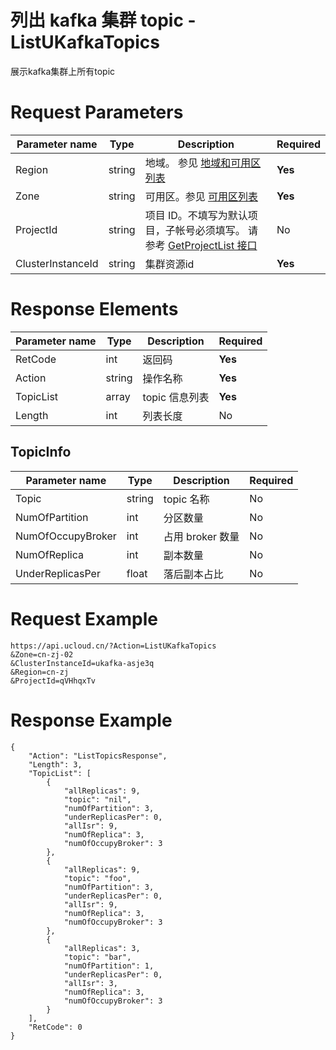 # 列出 kafka 集群 topic  -ListUKafkaTopics

展示kafka集群上所有topic

# Request Parameters
|Parameter name|Type|Description|Required|
|---|---|---|---|
|Region|string|地域。 参见 [地域和可用区列表](api/summary/regionlist)|**Yes**|
|Zone|string|可用区。参见 [可用区列表](api/summary/regionlist)|**Yes**|
|ProjectId|string|项目 ID。不填写为默认项目，子帐号必须填写。 请参考 [GetProjectList 接口](api/summary/get_project_list)|No|
|ClusterInstanceId|string|集群资源id|**Yes**|

# Response Elements
|Parameter name|Type|Description|Required|
|---|---|---|---|
|RetCode|int|返回码|**Yes**|
|Action|string|操作名称|**Yes**|
|TopicList|array|topic 信息列表|**Yes**|
|Length|int|列表长度|No|

## TopicInfo
|Parameter name|Type|Description|Required|
|---|---|---|---|
|Topic|string|topic 名称|No|
|NumOfPartition|int|分区数量|No|
|NumOfOccupyBroker|int|占用 broker 数量|No|
|NumOfReplica|int|副本数量|No|
|UnderReplicasPer|float|落后副本占比|No|

# Request Example
```
https://api.ucloud.cn/?Action=ListUKafkaTopics
&Zone=cn-zj-02
&ClusterInstanceId=ukafka-asje3q
&Region=cn-zj
&ProjectId=qVHhqxTv
```

# Response Example
```
{
    "Action": "ListTopicsResponse", 
    "Length": 3, 
    "TopicList": [
        {
            "allReplicas": 9, 
            "topic": "nil", 
            "numOfPartition": 3, 
            "underReplicasPer": 0, 
            "allIsr": 9, 
            "numOfReplica": 3, 
            "numOfOccupyBroker": 3
        }, 
        {
            "allReplicas": 9, 
            "topic": "foo", 
            "numOfPartition": 3, 
            "underReplicasPer": 0, 
            "allIsr": 9, 
            "numOfReplica": 3, 
            "numOfOccupyBroker": 3
        }, 
        {
            "allReplicas": 3, 
            "topic": "bar", 
            "numOfPartition": 1, 
            "underReplicasPer": 0, 
            "allIsr": 3, 
            "numOfReplica": 3, 
            "numOfOccupyBroker": 3
        }
    ], 
    "RetCode": 0
}
```


